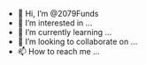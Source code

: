 - 👋 Hi, I’m @2079Funds
- 👀 I’m interested in ...
- 🌱 I’m currently learning ...
- 💞️ I’m looking to collaborate on ...
- 📫 How to reach me ...

<!---
2079Funds/2079Funds is a ✨ special ✨ repository because its `README.md` (this file) appears on your GitHub profile.
You can click the Preview link to take a look at your changes.
--->
